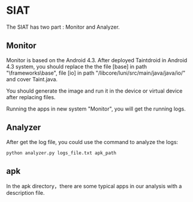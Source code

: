 # SIAT
The SIAT has two part : Monitor and Analyzer. 

## Monitor

Monitor is based on the Android 4.3. After deployed Taintdroid in Android 4.3 system, you should replace the the file [base] in path "\frameworks\base\", file [io] in path  "/libcore/luni/src/main/java/java/io/" and cover Taint.java.

You should generate the image and run it in the device or virtual device after replacing files.

Running the apps in new system "Monitor", you will get the running logs. 

## Analyzer
After get the log file, you could use the command to analyze the logs:
```
python analyzer.py logs_file.txt apk_path
```

## apk
In the apk directory，there are some typical apps in our analysis with a description file.

